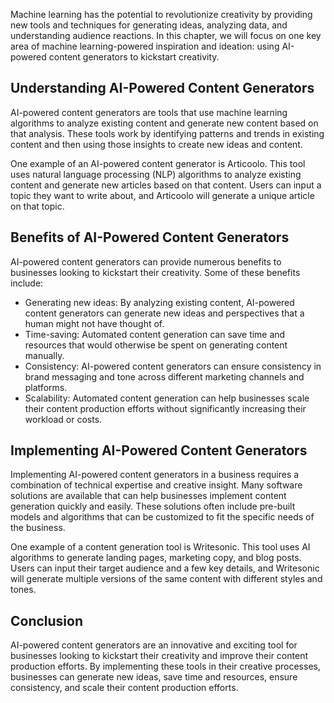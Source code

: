 
Machine learning has the potential to revolutionize creativity by providing new tools and techniques for generating ideas, analyzing data, and understanding audience reactions. In this chapter, we will focus on one key area of machine learning-powered inspiration and ideation: using AI-powered content generators to kickstart creativity.

Understanding AI-Powered Content Generators
-------------------------------------------

AI-powered content generators are tools that use machine learning algorithms to analyze existing content and generate new content based on that analysis. These tools work by identifying patterns and trends in existing content and then using those insights to create new ideas and content.

One example of an AI-powered content generator is Articoolo. This tool uses natural language processing (NLP) algorithms to analyze existing content and generate new articles based on that content. Users can input a topic they want to write about, and Articoolo will generate a unique article on that topic.

Benefits of AI-Powered Content Generators
-----------------------------------------

AI-powered content generators can provide numerous benefits to businesses looking to kickstart their creativity. Some of these benefits include:

* Generating new ideas: By analyzing existing content, AI-powered content generators can generate new ideas and perspectives that a human might not have thought of.
* Time-saving: Automated content generation can save time and resources that would otherwise be spent on generating content manually.
* Consistency: AI-powered content generators can ensure consistency in brand messaging and tone across different marketing channels and platforms.
* Scalability: Automated content generation can help businesses scale their content production efforts without significantly increasing their workload or costs.

Implementing AI-Powered Content Generators
------------------------------------------

Implementing AI-powered content generators in a business requires a combination of technical expertise and creative insight. Many software solutions are available that can help businesses implement content generation quickly and easily. These solutions often include pre-built models and algorithms that can be customized to fit the specific needs of the business.

One example of a content generation tool is Writesonic. This tool uses AI algorithms to generate landing pages, marketing copy, and blog posts. Users can input their target audience and a few key details, and Writesonic will generate multiple versions of the same content with different styles and tones.

Conclusion
----------

AI-powered content generators are an innovative and exciting tool for businesses looking to kickstart their creativity and improve their content production efforts. By implementing these tools in their creative processes, businesses can generate new ideas, save time and resources, ensure consistency, and scale their content production efforts.
